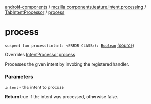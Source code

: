 [android-components](../../index.md) / [mozilla.components.feature.intent.processing](../index.md) / [TabIntentProcessor](index.md) / [process](./process.md)

# process

`suspend fun process(intent: <ERROR CLASS>): `[`Boolean`](https://kotlinlang.org/api/latest/jvm/stdlib/kotlin/-boolean/index.html) [(source)](https://github.com/mozilla-mobile/android-components/blob/master/components/feature/intent/src/main/java/mozilla/components/feature/intent/processing/TabIntentProcessor.kt#L97)

Overrides [IntentProcessor.process](../-intent-processor/process.md)

Processes the given intent by invoking the registered handler.

### Parameters

`intent` - the intent to process

**Return**
true if the intent was processed, otherwise false.

